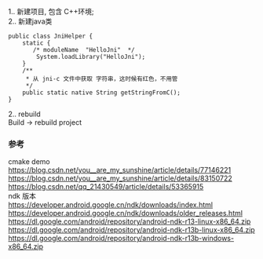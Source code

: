 1.. 新建项目, 包含 C++环境;  
2.. 新建java类  
```
public class JniHelper {
    static {
	   /* moduleName  "HelloJni"  */
        System.loadLibrary("HelloJni");
    }
    /**
     * 从 jni-c 文件中获取 字符串，这时候有红色，不用管
     */
    public static native String getStringFromC();
}
```
2.. rebuild  
Build -> rebuild project  


### 参考  
cmake demo  
https://blog.csdn.net/you__are_my_sunshine/article/details/77146221  
https://blog.csdn.net/you__are_my_sunshine/article/details/83150722  
https://blog.csdn.net/qq_21430549/article/details/53365915  
ndk 版本  
https://developer.android.google.cn/ndk/downloads/index.html  
https://developer.android.google.cn/ndk/downloads/older_releases.html  
https://dl.google.com/android/repository/android-ndk-r13-linux-x86_64.zip  
https://dl.google.com/android/repository/android-ndk-r13b-linux-x86_64.zip  
https://dl.google.com/android/repository/android-ndk-r13b-windows-x86_64.zip  
